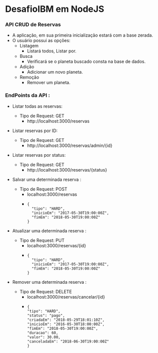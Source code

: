 # DesafioIBM em NodeJS
### API CRUD de Reservas

- A aplicação, em sua primeira inicialização estará com a base zerada.
- O usuário possui as opções:
     - Listagem
         - Listará todos, Listar por.
     - Busca
         - Verificará se o planeta buscado consta na base de dados.
     - Adição
         - Adicionar um novo planeta.
     - Remoção
        - Remover um planeta.
        

### EndPoints da API :

- Listar todas as reservas:
    - Tipo de Request: GET
         - http://localhost:3000/reservas

- Listar reservas por ID:
    - Tipo de Request: GET
         - http://localhost:3000/reservas/admin/{id}

- Listar reservas por status:
    - Tipo de Request: GET
         - http://localhost:3000/reservas/{status}

- Salvar uma determinada reserva :
     - Tipo de Request: POST
       - localhost:3000/reservas
        - ```
          {  
    		"tipo": "HARD",
    		"inicioEm": "2017-05-30T19:00:00Z",
    		"fimEm": "2018-05-30T19:00:00Z"
          }
          ```
- Atualizar uma determinada reserva :
     - Tipo de Request: PUT
       - localhost:3000/reservas/{id}
       - ```
       	 {
    	   "tipo": "HARD",
    	   "inicioEm": "2017-05-30T19:00:00Z",
           "fimEm": "2018-05-30T19:00:00Z"
         }
          ```
	 
- Remover uma determinada reserva :
     - Tipo de Request: DELETE
         - localhost:3000/reservas/cancelar/{id}
         - ```
           {
	       "tipo": "HARD",				
	       "status": "pago",			
	       "criadaEm": "2018-05-29T18:01:10Z",
	       "inicioEm": "2016-05-30T18:00:00Z",
	       "fimEm": "2018-05-30T19:00:00Z",	
	       "duracao": 60,				  
	       "valor": 30.00,				
	       "canceladaEm": "2018-06-30T19:00:00Z"
           }   
